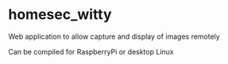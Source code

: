 # homesec_witty
Web application to allow capture and display of images remotely

Can be compiled for RaspberryPi or desktop Linux


